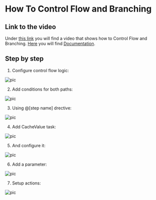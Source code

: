 
# How To Control Flow and Branching

## Link to the video

Under [this link](https://profitbasedocs.blob.core.windows.net/videos/Data%20Flow%20-%20Control%20Flow%20and%20Branching.mp4) you will find a video that shows how to Control Flow and Branching. [Here](../../dataflows/index.md) you will find [Documentation](../../dataflows/index.md).
<br/>




## Step by step


1. Configure control flow logic:

![pic](https://profitbasedocs.blob.core.windows.net/images/HTbranch%20(1).png)

2. Add conditions for both paths: 

![pic](https://profitbasedocs.blob.core.windows.net/images/HTbranch%20(2).png)

3. Using @[step name] drective:
   
![pic](https://profitbasedocs.blob.core.windows.net/images/HTbranch%20(3).png)

4. Add CacheValue task:

![pic](https://profitbasedocs.blob.core.windows.net/images/HTbranch%20(4).png)

5. And configure it:

![pic](https://profitbasedocs.blob.core.windows.net/images/HTbranch%20(5).png)

6. Add a parameter:

![pic](https://profitbasedocs.blob.core.windows.net/images/HTbranch%20(6).png)

7. Setup actions:

![pic](https://profitbasedocs.blob.core.windows.net/images/HTbranch%20(7).png)